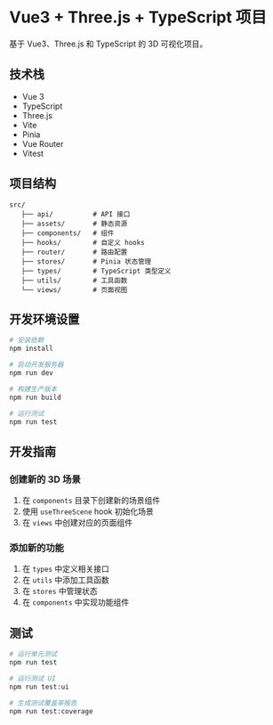 # Vue3 + Three.js + TypeScript 项目

基于 Vue3、Three.js 和 TypeScript 的 3D 可视化项目。

## 技术栈

- Vue 3
- TypeScript
- Three.js
- Vite
- Pinia
- Vue Router
- Vitest

## 项目结构

```
src/
   ├── api/          # API 接口
   ├── assets/       # 静态资源
   ├── components/   # 组件
   ├── hooks/        # 自定义 hooks
   ├── router/       # 路由配置
   ├── stores/       # Pinia 状态管理
   ├── types/        # TypeScript 类型定义
   ├── utils/        # 工具函数
   └── views/        # 页面视图
```

## 开发环境设置

```bash
# 安装依赖
npm install

# 启动开发服务器
npm run dev

# 构建生产版本
npm run build

# 运行测试
npm run test
```

## 开发指南

### 创建新的 3D 场景

1. 在 `components` 目录下创建新的场景组件
2. 使用 `useThreeScene` hook 初始化场景
3. 在 `views` 中创建对应的页面组件

### 添加新的功能

1. 在 `types` 中定义相关接口
2. 在 `utils` 中添加工具函数
3. 在 `stores` 中管理状态
4. 在 `components` 中实现功能组件

## 测试

```bash
# 运行单元测试
npm run test

# 运行测试 UI
npm run test:ui

# 生成测试覆盖率报告
npm run test:coverage
```
